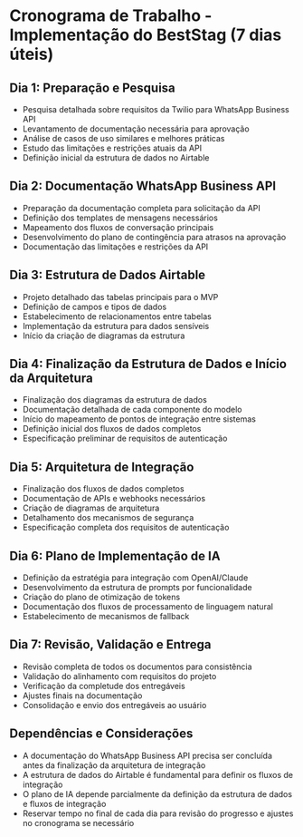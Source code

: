 # Cronograma de Trabalho - Implementação do BestStag (7 dias úteis)

## Dia 1: Preparação e Pesquisa
- Pesquisa detalhada sobre requisitos da Twilio para WhatsApp Business API
- Levantamento de documentação necessária para aprovação
- Análise de casos de uso similares e melhores práticas
- Estudo das limitações e restrições atuais da API
- Definição inicial da estrutura de dados no Airtable

## Dia 2: Documentação WhatsApp Business API
- Preparação da documentação completa para solicitação da API
- Definição dos templates de mensagens necessários
- Mapeamento dos fluxos de conversação principais
- Desenvolvimento do plano de contingência para atrasos na aprovação
- Documentação das limitações e restrições da API

## Dia 3: Estrutura de Dados Airtable
- Projeto detalhado das tabelas principais para o MVP
- Definição de campos e tipos de dados
- Estabelecimento de relacionamentos entre tabelas
- Implementação da estrutura para dados sensíveis
- Início da criação de diagramas da estrutura

## Dia 4: Finalização da Estrutura de Dados e Início da Arquitetura
- Finalização dos diagramas da estrutura de dados
- Documentação detalhada de cada componente do modelo
- Início do mapeamento de pontos de integração entre sistemas
- Definição inicial dos fluxos de dados completos
- Especificação preliminar de requisitos de autenticação

## Dia 5: Arquitetura de Integração
- Finalização dos fluxos de dados completos
- Documentação de APIs e webhooks necessários
- Criação de diagramas de arquitetura
- Detalhamento dos mecanismos de segurança
- Especificação completa dos requisitos de autenticação

## Dia 6: Plano de Implementação de IA
- Definição da estratégia para integração com OpenAI/Claude
- Desenvolvimento da estrutura de prompts por funcionalidade
- Criação do plano de otimização de tokens
- Documentação dos fluxos de processamento de linguagem natural
- Estabelecimento de mecanismos de fallback

## Dia 7: Revisão, Validação e Entrega
- Revisão completa de todos os documentos para consistência
- Validação do alinhamento com requisitos do projeto
- Verificação da completude dos entregáveis
- Ajustes finais na documentação
- Consolidação e envio dos entregáveis ao usuário

## Dependências e Considerações
- A documentação do WhatsApp Business API precisa ser concluída antes da finalização da arquitetura de integração
- A estrutura de dados do Airtable é fundamental para definir os fluxos de integração
- O plano de IA depende parcialmente da definição da estrutura de dados e fluxos de integração
- Reservar tempo no final de cada dia para revisão do progresso e ajustes no cronograma se necessário
